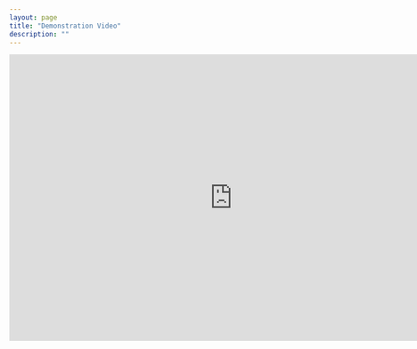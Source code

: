 ```yaml
---
layout: page
title: "Demonstration Video"
description: ""
---
```


<div class="video-container">
    <iframe
        width="800"
        height="515"
        src="https://www.youtube.com/embed/fhXzsT45oNA"
        title="YouTube video player"
        frameborder="0"
        allow="accelerometer; autoplay; clipboard-write; encrypted-media; gyroscope; picture-in-picture; web-share"
        allowfullscreen
    />
</div>